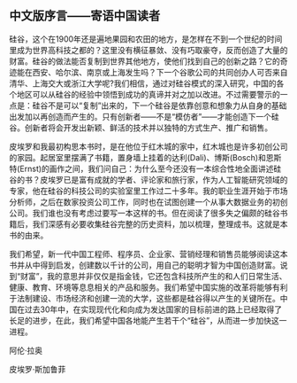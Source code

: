 ## 中文版序言——寄语中国读者

硅谷，这个在1900年还是遍地果园和农田的地方，是怎样在不到一个世纪的时间里成为世界高科技之都的？这里没有横征暴敛、没有巧取豪夺，反而创造了大量的财富。硅谷的做法能否复制到世界其他地方，使他们找到自己的创新之路？它的奇迹能在西安、哈尔滨、南京或上海发生吗？下一个谷歌公司的共同创办人可否来自清华、上海交大或浙江大学呢?我们相信，通过对硅谷模式的深入研究，中国的各个地区可以从硅谷的经验中领悟到成功的真谛并对之加以改进。不过需要警示的一点是：硅谷不是可以“复制”出来的，下一个硅谷是依靠创意和想象力从自身的基础出发加以再创造而产生的。只有创新者——不是“模仿者”——才能创造下一个硅谷。创新者将会开发出新颖、鲜活的技术并以独特的方式生产、推广和销售。

皮埃罗和我最初构思本书时，是在他位于红木城的家中，红木城也是许多初创公司的家园。起居室里摆满了书籍，置身墙上挂着的达利(Dali)、博斯(Bosch)和恩斯特(Ernst)的画作之间，我们问自己：为什么至今还没有一本综合性地全面讲述硅谷的书？皮埃罗已是富有成就的学者、评论家和旅行家，作为人工智能研究领域的专家，他在硅谷的科技公司的实验室里工作过二十多年。我的职业生涯开始于市场分析师，之后在数家投资公司工作，同时也在试图创建一个从事大数据业务的初创公司。我们谁也没有考虑过要写一本这样的书。但在阅读了很多失之偏颇的硅谷书籍后，我们深感有必要收集硅谷完整的历史资料，加以梳理，整理成书。这就是本书的由来。

我们希望，新一代中国工程师、程序员、企业家、营销经理和销售员能够阅读这本书并从中得到启发，创建数以千计的公司，用自己的聪明才智为中国创造财富。说到“财富”，我的意思并非仅仅是指金钱，它还包含科技所产生的和人们日常生活、健康、教育、环境等息息相关的产品和服务。我们希望中国实施的改革将能够有利于法制建设、市场经济和创建一流的大学，这些都是硅谷得以产生的关键所在。中国在过去30年中，在实现现代化和向成为发达国家的目标前进的路上已经取得了长足的进步，在此，我们希望中国各地能产生若干个“硅谷”，从而进一步加快这一进程。

阿伦·拉奥

皮埃罗·斯加鲁菲
